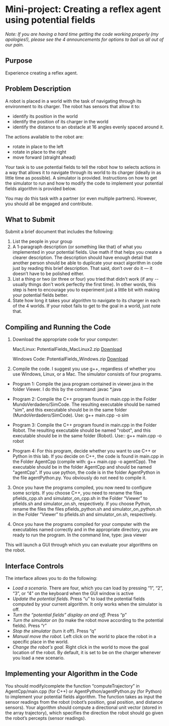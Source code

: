 # Mini-project: Creating a reflex agent using potential fields

_Note: If you are having a hard time getting the code working properly (my apologies!), please see the 4 announcements for options to bail us all out of our pain._

## Purpose

Experience creating a reflex agent.

## Problem Description

A robot is placed in a world with the task of navigating through its environment to its charger. The robot has sensors that allow it to:

- identify its position in the world
- identify the position of its charger in the world
- identify the distance to an obstacle at 16 angles evenly spaced around it.

The actions available to the robot are:

- rotate in place to the left
- rotate in place to the right
- move forward (straight ahead)

Your task is to use potential fields to tell the robot how to selects actions in a way that allows it to navigate through its world to its charger (ideally in as little time as possible). A simulator is provided. Instructions on how to get the simulator to run and how to modify the code to implement your potential fields algorithm is provided below.

You may do this task with a partner (or even multiple partners). However, you should all be engaged and contribute.

## What to Submit

Submit a brief document that includes the following:

1. List the people in your group
2. A 1-paragraph description (or something like that) of what you implemented in your potential fields. Use math if that helps you create a clearer description. The description should have enough detail that another person should be able to duplicate your exact algorithm in code just by reading this brief description. That said, don’t over do it — it doesn’t have to be polished either.
3. List a thing or two (or three or four) you tried that didn't work (if any -- usually things don't work perfectly the first time). In other words, this step is here to encourage you to experiment just a little bit with making your potential fields better.
4. State how long it takes your algorithm to navigate to its charger in each of the 4 worlds. If your robot fails to get to the goal in a world, just note that.

## Compiling and Running the Code

1. Download the appropriate code for your computer:

   Mac/Linux: PotentialFields_MacLinux2.zip [Download](https://learningsuite.byu.edu/plugins/Upload/fileDownload.php?fileId=23017cae-kKrk-FN5D-S3B9-Fwbd737bebd9)

   Windows Code: PotentialFields_Windows.zip [Download](https://learningsuite.byu.edu/plugins/Upload/fileDownload.php?fileId=b70107a0-3XW4-08Ib-JOwR-H4f1fb7d3f3b)

2. Compile the code. I suggest you use g++, regardless of whether you use Windows, Linux, or a Mac. The simulator consists of four programs.

- Program 1: Compile the java program contained in viewer.java in the folder Viewer. I do this by the command: javac \*.java

- Program 2: Compile the C++ program found in main.cpp in the Folder MundoVerdadero/SimCode. The resulting executable should be named "sim", and this executable should be in the same folder (MundoVerdadero/SimCode). Use: g++ main.cpp -o sim

- Program 3: Compile the C++ program found in main.cpp in the Folder Robot. The resulting executable should be named "robot", and this executable should be in the same folder (Robot). Use:: g++ main.cpp -o robot

- Program 4: For this program, decide whether you want to use C++ or Python in this lab. If you decide on C++, the code is found in main.cpp in the Folder AgentCpp (compile with: g++ main.cpp -o agentCpp). The executable should be in the folder AgentCpp and should be named "agentCpp". If you use python, the code is in the folder AgentPython in the file agentPython.py. You obviously do not need to compile it.

3. Once you have the programs compiled, you now need to configure some scripts. If you choose C++, you need to rename the files pfields_cpp.sh and simulator_on_cpp.sh in the Folder “Viewer” to pfields.sh and simulator_on.sh, respectively. If you choose Python, rename the files the files pfields_python.sh and simulator_on_python.sh in the Folder “Viewer” to pfields.sh and simulator_on.sh, respectively.

4. Once you have the programs compiled for your computer with the executables named correctly and in the appropriate directory, you are ready to run the program. In the command line, type: java viewer

This will launch a GUI through which you can evaluate your algorithms on the robot.

## Interface Controls

The interface allows you to do the following:

- _Load a scenario._ There are four, which you can load by pressing “1”, “2”, “3”, or “4” on the keyboard when the GUI window is active
- _Update the potential fields._ Press “u” to load the potential fields computed by your current algorithm. It only works when the simulator is off.
- _Turn the “potential fields” display on and off._ Press “p”
- _Turn the simulator on_ (to make the robot move according to the potential fields). Press “r”
- _Stop the simulator_ (turn it off). Press “q”
- _Manual move the robot._ Left click on the world to place the robot in a specific place in the world.
- _Change the robot's goal._ Right click in the world to move the goal location of the robot. By default, it is set to be on the charger whenever you load a new scenario.

## Implementing your Algorithm in the Code

You should modify/complete the function “computeTrajectory” in AgentCpp/main.cpp (for C++) or AgentPython/agentPython.py (for Python) to implement your potential fields algorithm. The function takes as input the sensor readings from the robot (robot’s position, goal position, and distance sensors). Your algorithm should compute a directional unit vector (stored in the array trajectory), which specifies the direction the robot should go given the robot’s percepts (sensor readings).
